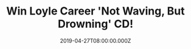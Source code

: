 ---
campaign-uuid: "c-5c4c4e37-3576-473b-a86f-de686d50f150"
type: "Competition"
category: "Music"
date: "2019-04-27T08:00:00.000Z"
end-date: "2019-05-27T22:59:00.000Z"
disable-form: false
is_promoted: false
has_entry_page: true
title: "Win Loyle Career 'Not Waving, But Drowning' CD!"
competition-description: "<p>'Not Waving, But Drowning' is tha name of the brand new\
  \ album from the South London boy Loyle Carner. He’s back with an affecting second\
  \ album which features appearances from Jordan Rakei, Jorja Smith, Sampha and even\
  \ his mum Jean. We are giving away a copy of Loyle's most personal album to date\
  \ to one lucky NME AAA member to win.</p>\n<p>Want to hear it first? Click below\
  \ for a chance to win\n"
hero-header: "Win Loyle Career 'Not Waving, But Drowning' CD!"
terms-confirmation: "N/A"
banner-img: "https://assets.expresslyapp.com/asset-6dde3ba1-3878-4485-83ff-386fc573c919.jpg"
logo-left-href: "aaa.nme.com"
logo-left-image: "https://assets.expresslyapp.com/asset-fbf88d4f-4314-43b0-bda1-e5ef736f74df.jpg"
logo-left-title: "NME AAA"
bg-image-hero: "https://assets.expresslyapp.com/asset-9dbcfed9-24f9-4ae8-bdfb-0b21e6cb4df6.jpg"
bg-image-first: "https://assets.expresslyapp.com/asset-666b8730-fbe2-4d2f-a8a6-1c2fb27c88ee.jpg"
section1-content: "<p>Loyle's album is the most personal album to date. It's fifteen\
  \ tracks find the 24-year-old exploring everything from ADHD to the pains of moving\
  \ away from home, and his mixed race heritage to the death of his stepfather, via\
  \ a couple of tracks named after his favourite chefs. It already sounds like an\
  \ excellent soundtrack to breezy summer evenings.</p>\n<p>Enter the form below for\
  \ a chance to win and get ready to listen his amazing brand new songs!</p>\n"
entry-title: "Win Loyle Career 'Not Waving, But Drowning' CD!"
entry-content: "<p>Enter the draw to win  Loyle Career 'Not Waving, But Drowning'\
  \ CD by entering below before 23:59 on 27th of May 2019.</p>\n"
has-winner: false
prize-description: "Loyle Career 'Not Waving, But Drowning' CD."
special-conditions: "Multiple entries are allowed up to one every day"
country-restrictions:
- "GB"
---